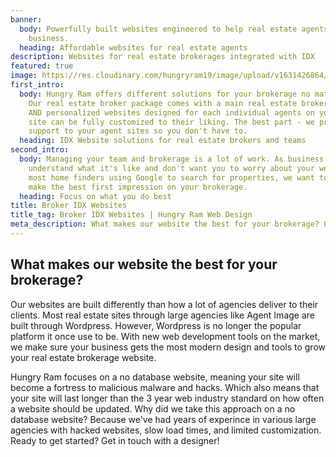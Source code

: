 ```yaml
---
banner:
  body: Powerfully built websites engineered to help real estate agents scale their
    business.
  heading: Affordable websites for real estate agents
description: Websites for real estate brokerages integrated with IDX
featured: true
image: https://res.cloudinary.com/hungryram19/image/upload/v1631426864/hungryram/real-estate-theme.jpg
first_intro:
  body: Hungry Ram offers different solutions for your brokerage no matter the size.
    Our real estate broker package comes with a main real estate brokerage website
    AND personalized websites designed for each individual agents on your team. Each
    site can be fully customized to their liking. The best part - we provide full
    support to your agent sites so you don't have to.
  heading: IDX Website solutions for real estate brokers and teams
second_intro:
  body: Managing your team and brokerage is a lot of work. As business owners, we
    understand what it's like and don't want you to worry about your website. With
    most home finders using Google to search for properties, we want to ensure we
    make the best first impression on your brokerage.
  heading: Focus on what you do best
title: Broker IDX Websites
title_tag: Broker IDX Websites | Hungry Ram Web Design
meta_description: What makes our website the best for your brokerage? Our websites are built differently than how a lot of agencies deliver to their clients.
---
```

## What makes our website the best for your brokerage?
Our websites are built differently than how a lot of agencies deliver to their clients. Most real estate sites through large agencies like Agent Image are built through Wordpress. However, Wordpress is no longer the popular platform it once use to be. With new web development tools on the market, we make sure your business gets the most modern design and tools to grow your real estate brokerage website.

Hungry Ram focuses on a no database website, meaning your site will become a fortress to malicious malware and hacks. Which also means that your site will last longer than the 3 year web industry standard on how often a website should be updated. Why did we take this approach on a no database website? Because we've had years of experince in various large agencies with hacked websites, slow load times, and limited customization. Ready to get started? Get in touch with a designer!